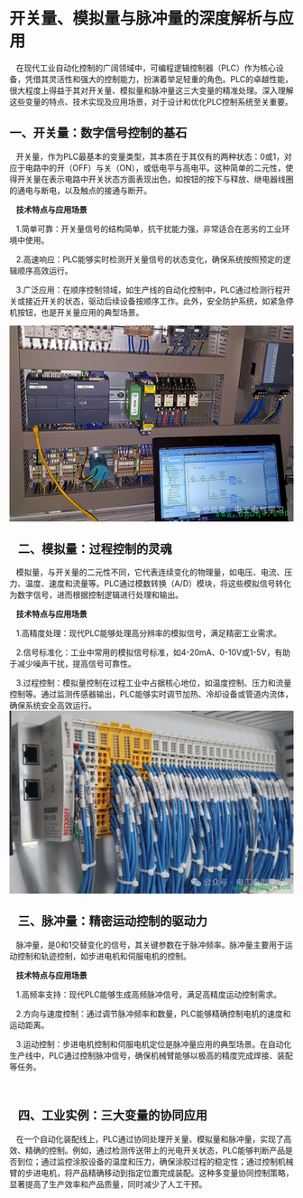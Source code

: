 # 开关量、模拟量与脉冲量的深度解析与应用

   在现代工业自动化控制的广阔领域中，可编程逻辑控制器（PLC）作为核心设备，凭借其灵活性和强大的控制能力，扮演着举足轻重的角色。PLC的卓越性能，很大程度上得益于其对开关量、模拟量和脉冲量这三大变量的精准处理。深入理解这些变量的特点、技术实现及应用场景，对于设计和优化PLC控制系统至关重要。

## **一、开关量：数字信号控制的基石**

   开关量，作为PLC最基本的变量类型，其本质在于其仅有的两种状态：0或1，对应于电路中的开（OFF）与关（ON），或低电平与高电平。这种简单的二元性，使得开关量在表示电路中开关状态方面表现出色，如按钮的按下与释放、继电器线圈的通电与断电，以及触点的接通与断开。

   **技术特点与应用场景**

   1.简单可靠：开关量信号的结构简单，抗干扰能力强，非常适合在恶劣的工业环境中使用。

   2.高速响应：PLC能够实时检测开关量信号的状态变化，确保系统按照预定的逻辑顺序高效运行。

   3.广泛应用：在顺序控制领域，如生产线的自动化控制中，PLC通过检测行程开关或接近开关的状态，驱动后续设备按顺序工作。此外，安全防护系统，如紧急停机按钮，也是开关量应用的典型场景。

![](https://raw.githubusercontent.com/LeroyK111/pictureBed/master/20241210225722.png)


##    **二、模拟量：过程控制的灵魂**

   模拟量，与开关量的二元性不同，它代表连续变化的物理量，如电压、电流、压力、温度、速度和流量等。PLC通过模数转换（A/D）模块，将这些模拟信号转化为数字信号，进而根据控制逻辑进行处理和输出。

   **技术特点与应用场景**

   1.高精度处理：现代PLC能够处理高分辨率的模拟信号，满足精密工业需求。

   2.信号标准化：工业中常用的模拟信号标准，如4-20mA、0-10V或1-5V，有助于减少噪声干扰，提高信号可靠性。

   3.过程控制：模拟量控制在过程工业中占据核心地位，如温度控制、压力和流量控制等。通过监测传感器输出，PLC能够实时调节加热、冷却设备或管道内流体，确保系统安全高效运行。
   ![](https://raw.githubusercontent.com/LeroyK111/pictureBed/master/20241210225803.png)


##    **三、脉冲量：精密运动控制的驱动力**

   脉冲量，是0和1交替变化的信号，其关键参数在于脉冲频率。脉冲量主要用于运动控制和轨迹控制，如步进电机和伺服电机的控制。

   **技术特点与应用场景**

   1.高频率支持：现代PLC能够生成高频脉冲信号，满足高精度运动控制需求。

   2.方向与速度控制：通过调节脉冲频率和数量，PLC能够精确控制电机的速度和运动距离。

   3.运动控制：步进电机控制和伺服电机定位是脉冲量应用的典型场景。在自动化生产线中，PLC通过控制脉冲信号，确保机械臂能够以极高的精度完成焊接、装配等任务。

   
##    **四、工业实例：三大变量的协同应用**

   在一个自动化装配线上，PLC通过协同处理开关量、模拟量和脉冲量，实现了高效、精确的控制。例如，通过检测传送带上的光电开关状态，PLC能够判断产品是否到位；通过监控涂胶设备的温度和压力，确保涂胶过程的稳定性；通过控制机械臂的步进电机，将产品精确移动到指定位置完成装配。这种多变量协同控制策略，显著提高了生产效率和产品质量，同时减少了人工干预。